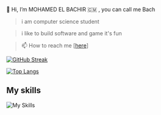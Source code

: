 👋 Hi, I’m MOHAMED EL BACHIR
🇨🇲 , you can call me Bach
> i am computer science student

> i like to build software and game it's fun

> 📫 How to reach me [[here](mohamedelbachirboubanganadakou@gmail.com)]

<!---[![Daniel's github stats](https://github-stats-me.vercel.app/api?username=mohamedelbachir&show_icons=true&theme=radical)](https://github.com/mohamedelbachir/github-readme-stats)--->
[![GitHub Streak](https://streak-stats.demolab.com?user=mohamedelbachir&theme=dark)](https://github.com/mohamedelbachir/scheduler)

[![Top Langs](https://github-readme-stats.vercel.app/api/top-langs/?username=mohamedelbachir&layout=compact&theme=github_dark)](https://github.com/mohamedelbachir/github-readme-stats)
## My skills
![My Skills](https://skillicons.dev/icons?i=js,c,cpp,git,github,react,html,css,jquery,py,vercel,ts,sass,vscode,styledcomponents,nodejs&perline=9)
<!---
mohamedelbachir/mohamedelbachir is a ✨ special ✨ repository because its `README.md` (this file) appears on your GitHub profile.
You can click the Preview link to take a look at your changes.
--->
